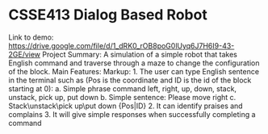 # CSSE413 Dialog Based Robot
Link to demo: https://drive.google.com/file/d/1_dRK0_rOB8poG0lUyq6J7H6I9-43-2GE/view
Project Summary:
A simulation of a simple robot that takes English command and traverse through a maze to change the configuration of the block. 
Main Features:
Markup: 1.	The user can type English sentence in the terminal such as (Pos is the coordinate and ID is the id of the block starting at 0):
  a.	Simple phrase command left, right, up, down, stack, unstack, pick up, put down
  b.	Simple sentence: Please move right
  c.	Stack\unstack\pick up\put down {Pos|ID}
2.	It can identify praises and complains
3.	It will give simple responses when successfully completing a command
